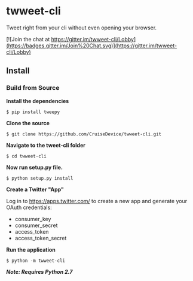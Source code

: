# twweet-cli
Tweet right from your cli without even opening your browser.

[![Join the chat at https://gitter.im/twweet-cli/Lobby](https://badges.gitter.im/Join%20Chat.svg)](https://gitter.im/twweet-cli/Lobby)

<!-- [![Build Status](https://travis-ci.org/CruiseDevice/twweet-cli.svg?branch=master)](https://travis-ci.org/CruiseDevice/twweet-cli) -->

## Install

### Build from Source

**Install the dependencies**

`$ pip install tweepy`

**Clone the source**

`$ git clone https://github.com/CruiseDevice/twweet-cli.git`

**Navigate to the tweet-cli folder**

`$ cd twweet-cli`

**Now run setup.py file.**

`$ python setup.py install`

**Create a Twitter "App"**

Log in to https://apps.twitter.com/ to create a new app and generate your OAuth credentials:

* consumer_key
* consumer_secret
* access_token
* access\_token\_secret

**Run the application**

`$ python -m twweet-cli`

**_Note: Requires Python 2.7_**
